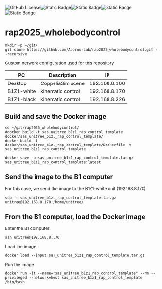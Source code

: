 ![GitHub License](https://img.shields.io/github/license/Adorno-Lab/sas_robot_driver_unitree_z1)![Static Badge](https://img.shields.io/badge/ROS2-Jazzy-blue)![Static Badge](https://img.shields.io/badge/powered_by-DQ_Robotics-red)![Static Badge](https://img.shields.io/badge/SmartArmStack-green)![Static Badge](https://img.shields.io/badge/Ubuntu-24.04_LTS-orange)

# rap2025_wholebodycontrol

```shell
mkdir -p ~/git/
git clone https://github.com/Adorno-Lab/rap2025_wholebodycontrol.git --recursive
```


Custom network configuration used for this repository

| PC | Description | IP |
| ------------- | ------------- |------------- |
| Desktop  | CoppeliaSim scene  | 192.168.8.100 |
| B1Z1-white  | kinematic control  | 192.168.8.170 |
| B1Z1-black  | kinematic control  | 192.168.8.226 |


## Build and save the Docker image

```shell
cd ~/git/rap2025_wholebodycontrol/
#docker build -t sas_unitree_b1z1_rap_control_template docker/sas_unitree_b1z1_rap_control_template/
docker build -f docker/sas_unitree_b1z1_rap_control_template/Dockerfile -t sas_unitree_b1z1_rap_control_template .
```

```shell
docker save -o sas_unitree_b1z1_rap_control_template.tar.gz sas_unitree_b1z1_rap_control_template:latest
```

## Send the image to the B1 computer 

For this case, we send the image to the  B1Z1-white unit (192.168.8.170)
```shell
scp -r sas_unitree_b1z1_rap_control_template.tar.gz unitree@192.168.8.170:/home/unitree/
```

## From the B1 computer, load the Docker image

Enter the B1 computer
```shell
ssh unitree@192.168.8.170
```
Load the image
```shell
docker load --input sas_unitree_b1z1_rap_control_template.tar.gz
```

Run the image
```shell
docker run -it --name="sas_unitree_b1z1_rap_control_template" --rm --privileged --network=host sas_unitree_b1z1_rap_control_template /bin/bash
```
